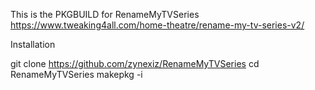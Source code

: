 This is the PKGBUILD for RenameMyTVSeries
https://www.tweaking4all.com/home-theatre/rename-my-tv-series-v2/

Installation

git clone https://github.com/zynexiz/RenameMyTVSeries
cd RenameMyTVSeries
makepkg -i
